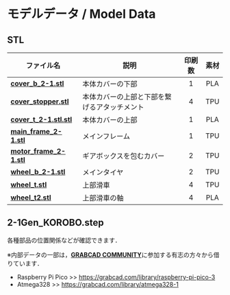 # モデルデータ / Model Data
## STL
| ファイル名                                   | 説明                                      | 印刷数 | 素材 |
|----------------------------------------------|-------------------------------------------|:------:|:----:|
| [**cover_b_2-1.stl**](STL/cover_b_2-1.stl)     | 本体カバーの下部                          | 1      | PLA  |
| [**cover_stopper.stl**](STL/cover_stopper.stl) | 本体カバーの上部と下部を繋げるアタッチメント | 4      | TPU  |
| [**cover_t_2-1.stl.stl**](STL/cover_t_2-1.stl.stl) | 本体カバーの上部                      | 1      | PLA  |
| [**main_frame_2-1.stl**](STL/main_frame_2-1.stl) | メインフレーム                        | 1      | TPU  |
| [**motor_frame_2-1.stl**](STL/motor_frame_2-1.stl) | ギアボックスを包むカバー              | 2      | TPU  |
| [**wheel_b_2-1.stl**](STL/wheel_b_2-1.stl)     | メインタイヤ                              | 2      | TPU  |
| [**wheel_t.stl**](STL/wheel_t.stl)             | 上部滑車                                  | 4      | TPU  |
| [**wheel_t2.stl**](STL/wheel_t2.stl)           | 上部滑車の軸                              | 4      | PLA  |
## 2-1Gen_KOROBO.step
各種部品の位置関係などが確認できます．

※内部データの一部は，[**GRABCAD COMMUNITY**](https://grabcad.com/library)に参加する有志の方々から借りています．
- Raspberry Pi Pico >> https://grabcad.com/library/raspberry-pi-pico-3
- Atmega328 >> https://grabcad.com/library/atmega328-1
